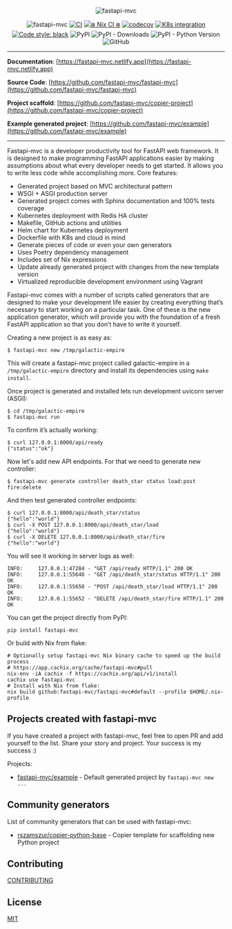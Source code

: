 <div align="center">

![fastapi-mvc](https://github.com/fastapi-mvc/fastapi-mvc/blob/master/docs/_static/logo.png?raw=true)

![fastapi-mvc](https://github.com/fastapi-mvc/fastapi-mvc/blob/master/docs/_static/readme.gif?raw=true)
[![CI](https://github.com/fastapi-mvc/fastapi-mvc/actions/workflows/main.yml/badge.svg?branch=master)](https://github.com/fastapi-mvc/fastapi-mvc/actions/workflows/main.yml)
[![❄️ Nix CI ❄️](https://github.com/fastapi-mvc/fastapi-mvc/actions/workflows/nix.yml/badge.svg)](https://github.com/fastapi-mvc/fastapi-mvc/actions/workflows/nix.yml)
[![codecov](https://codecov.io/gh/fastapi-mvc/fastapi-mvc/branch/master/graph/badge.svg?token=7ESV30TYZS)](https://codecov.io/gh/fastapi-mvc/fastapi-mvc)
[![K8s integration](https://github.com/fastapi-mvc/fastapi-mvc/actions/workflows/integration.yml/badge.svg)](https://github.com/fastapi-mvc/fastapi-mvc/actions/workflows/integration.yml)
[![Code style: black](https://img.shields.io/badge/code%20style-black-000000.svg)](https://github.com/psf/black)
![PyPI](https://img.shields.io/pypi/v/fastapi-mvc)
![PyPI - Downloads](https://img.shields.io/pypi/dm/fastapi-mvc)
![PyPI - Python Version](https://img.shields.io/pypi/pyversions/fastapi-mvc)
![GitHub](https://img.shields.io/github/license/fastapi-mvc/fastapi-mvc?color=blue)

</div>

---

**Documentation**: [https://fastapi-mvc.netlify.app](https://fastapi-mvc.netlify.app)

**Source Code**: [https://github.com/fastapi-mvc/fastapi-mvc](https://github.com/fastapi-mvc/fastapi-mvc)

**Project scaffold**: [https://github.com/fastapi-mvc/copier-project](https://github.com/fastapi-mvc/copier-project)

**Example generated project**: [https://github.com/fastapi-mvc/example](https://github.com/fastapi-mvc/example)

---

Fastapi-mvc is a developer productivity tool for FastAPI web framework. 
It is designed to make programming FastAPI applications easier by making assumptions about what every developer needs to get started. 
It allows you to write less code while accomplishing more. Core features:

* Generated project based on MVC architectural pattern
* WSGI + ASGI production server
* Generated project comes with Sphinx documentation and 100% tests coverage
* Kubernetes deployment with Redis HA cluster
* Makefile, GitHub actions and utilities
* Helm chart for Kubernetes deployment
* Dockerfile with K8s and cloud in mind
* Generate pieces of code or even your own generators
* Uses Poetry dependency management
* Includes set of Nix expressions
* Update already generated project with changes from the new template version
* Virtualized reproducible development environment using Vagrant

Fastapi-mvc comes with a number of scripts called generators that are designed to make your development life easier by 
creating everything that’s necessary to start working on a particular task. One of these is the new application generator, 
which will provide you with the foundation of a fresh FastAPI application so that you don’t have to write it yourself.

Creating a new project is as easy as:

```shell
$ fastapi-mvc new /tmp/galactic-empire
```

This will create a fastapi-mvc project called galactic-empire in a `/tmp/galactic-empire` directory and install its dependencies using `make install`.

Once project is generated and installed lets run development uvicorn server (ASGI):

```shell
$ cd /tmp/galactic-empire
$ fastapi-mvc run
```

To confirm it’s actually working:

```shell
$ curl 127.0.0.1:8000/api/ready
{"status":"ok"}
```

Now let's add new API endpoints. For that we need to generate new controller:

```shell
$ fastapi-mvc generate controller death_star status load:post fire:delete
```

And then test generated controller endpoints:

```shell
$ curl 127.0.0.1:8000/api/death_star/status
{"hello":"world"}
$ curl -X POST 127.0.0.1:8000/api/death_star/load
{"hello":"world"}
$ curl -X DELETE 127.0.0.1:8000/api/death_star/fire
{"hello":"world"}
```

You will see it working in server logs as well:

```shell
INFO:     127.0.0.1:47284 - "GET /api/ready HTTP/1.1" 200 OK
INFO:     127.0.0.1:55648 - "GET /api/death_star/status HTTP/1.1" 200 OK
INFO:     127.0.0.1:55650 - "POST /api/death_star/load HTTP/1.1" 200 OK
INFO:     127.0.0.1:55652 - "DELETE /api/death_star/fire HTTP/1.1" 200 OK
```

You can get the project directly from PyPI:

```shell
pip install fastapi-mvc
```

Or build with Nix from flake:

```shell
# Optionally setup fastapi-mvc Nix binary cache to speed up the build process
# https://app.cachix.org/cache/fastapi-mvc#pull
nix-env -iA cachix -f https://cachix.org/api/v1/install
cachix use fastapi-mvc
# Install with Nix from flake:
nix build github:fastapi-mvc/fastapi-mvc#default --profile $HOME/.nix-profile
```

## Projects created with fastapi-mvc

If you have created a project with fastapi-mvc, feel free to open PR and add yourself to the list. Share your story and project. Your success is my success :)

Projects:
* [fastapi-mvc/example](https://github.com/fastapi-mvc/example) - Default generated project by `fastapi-mvc new ...`

## Community generators

List of community generators that can be used with fastapi-mvc:
* [rszamszur/copier-python-base](https://github.com/rszamszur/copier-python-base) - Copier template for scaffolding new Python project

## Contributing

[CONTRIBUTING](https://github.com/fastapi-mvc/fastapi-mvc/blob/master/CONTRIBUTING.md)

## License

[MIT](https://github.com/fastapi-mvc/fastapi-mvc/blob/master/LICENSE)
